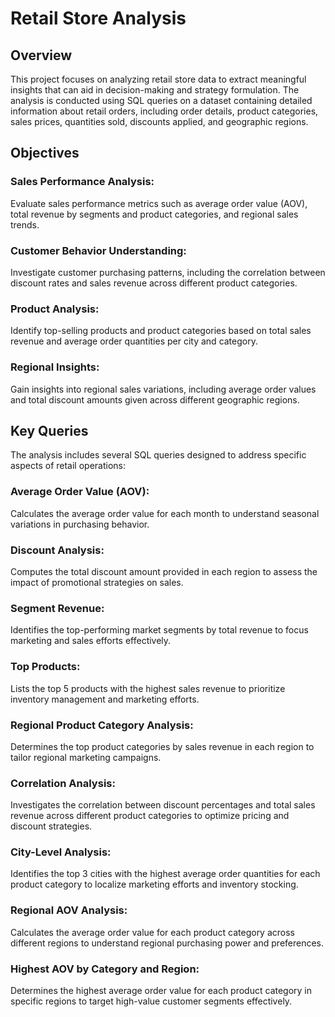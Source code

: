 # Retail Store Analysis

## Overview
This project focuses on analyzing retail store data to extract meaningful insights that can aid in decision-making and strategy formulation. The analysis is conducted using SQL queries on a dataset containing detailed information about retail orders, including order details, product categories, sales prices, quantities sold, discounts applied, and geographic regions.

## Objectives

### Sales Performance Analysis: 
Evaluate sales performance metrics such as average order value (AOV), total revenue by segments and product categories, and regional sales trends.

### Customer Behavior Understanding: 
Investigate customer purchasing patterns, including the correlation between discount rates and sales revenue across different product categories.

### Product Analysis: 
Identify top-selling products and product categories based on total sales revenue and average order quantities per city and category.

### Regional Insights: 
Gain insights into regional sales variations, including average order values and total discount amounts given across different geographic regions.

## Key Queries
The analysis includes several SQL queries designed to address specific aspects of retail operations:

### Average Order Value (AOV): 
Calculates the average order value for each month to understand seasonal variations in purchasing behavior.

### Discount Analysis: 
Computes the total discount amount provided in each region to assess the impact of promotional strategies on sales.

### Segment Revenue: 
Identifies the top-performing market segments by total revenue to focus marketing and sales efforts effectively.

### Top Products: 
Lists the top 5 products with the highest sales revenue to prioritize inventory management and marketing efforts.

### Regional Product Category Analysis: 
Determines the top product categories by sales revenue in each region to tailor regional marketing campaigns.

### Correlation Analysis: 
Investigates the correlation between discount percentages and total sales revenue across different product categories to optimize pricing and discount strategies.

### City-Level Analysis: 
Identifies the top 3 cities with the highest average order quantities for each product category to localize marketing efforts and inventory stocking.

### Regional AOV Analysis: 
Calculates the average order value for each product category across different regions to understand regional purchasing power and preferences.

### Highest AOV by Category and Region: 
Determines the highest average order value for each product category in specific regions to target high-value customer segments effectively.


